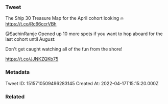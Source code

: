 ### Tweet
The Ship 30 Treasure Map for the April cohort looking 🔥 https://t.co/Rc66ccrVBh

@SachinRamje Opened up 10 more spots if you want to hop aboard for the last cohort until August:

Don't get caught watching all of the fun from the shore!

https://t.co/JJNKZQKb75

### Metadata
Tweet ID: 1515710509496283145
Created At: 2022-04-17T15:15:20.000Z

### Related

